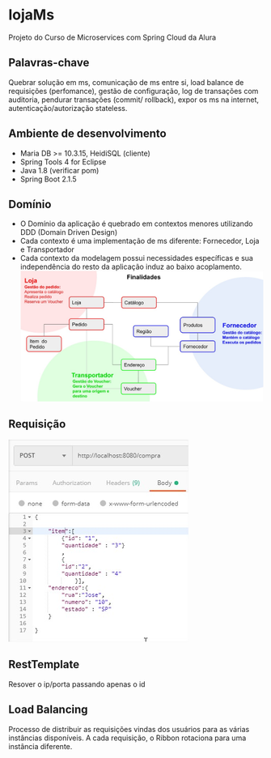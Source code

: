 # lojaMs
Projeto do Curso de Microservices com Spring Cloud da Alura

## Palavras-chave
Quebrar solução em ms, comunicação de ms entre si, load balance de requisições (perfomance), gestão de configuração, log de transações com auditoria, pendurar transações (commit/ rollback), expor os ms na internet, autenticação/autorização stateless.

## Ambiente de desenvolvimento
- Maria DB >= 10.3.15, HeidiSQL (cliente)
- Spring Tools 4 for Eclipse
- Java 1.8 (verificar pom)
- Spring Boot 2.1.5

## Domínio
- O Domínio da aplicação é quebrado em contextos menores utilizando DDD (Domain Driven Design)
- Cada contexto é uma implementação de ms diferente: Fornecedor, Loja e Transportador
- Cada contexto da modelagem possui necessidades específicas e sua independência do resto da aplicação induz ao baixo acoplamento.
![Contexto](https://github.com/j19791/lojaMs/blob/master/contexto.jpg)

## Requisição
![Contexto](https://github.com/j19791/lojaMs/blob/master/imagens/aula1_requisicao_json.jpg)

## RestTemplate
Resover o ip/porta passando apenas o id 

## Load Balancing 
Processo de distribuir as requisições vindas dos usuários para as várias instâncias disponíveis. A cada requisição, o Ribbon rotaciona para uma instância diferente.
